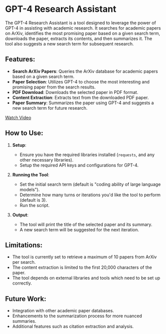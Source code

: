 
# GPT-4 Research Assistant

The GPT-4 Research Assistant is a tool designed to leverage the power of GPT-4 in assisting with academic research. It searches for academic papers on ArXiv, identifies the most promising paper based on a given search term, downloads the paper, extracts its contents, and then summarizes it. The tool also suggests a new search term for subsequent research.

## Features:
- **Search ArXiv Papers**: Queries the ArXiv database for academic papers based on a given search term.
- **Paper Selection**: Utilizes GPT-4 to choose the most interesting and promising paper from the search results.
- **PDF Download**: Downloads the selected paper in PDF format.
- **Content Extraction**: Extracts text from the downloaded PDF paper.
- **Paper Summary**: Summarizes the paper using GPT-4 and suggests a new search term for future research.
  
[Watch Video](https://youtu.be/hmzUo4H-0-A)

## How to Use:

1. **Setup**:
    - Ensure you have the required libraries installed (`requests`, and any other necessary libraries).
    - Setup the required API keys and configurations for GPT-4.

2. **Running the Tool**:
    - Set the initial search term (default is "coding ability of large language models").
    - Determine how many turns or iterations you'd like the tool to perform (default is 3).
    - Run the script.
    
3. **Output**:
    - The tool will print the title of the selected paper and its summary.
    - A new search term will be suggested for the next iteration.

## Limitations:
- The tool is currently set to retrieve a maximum of 10 papers from ArXiv per search.
- The content extraction is limited to the first 20,000 characters of the paper.
- The tool depends on external libraries and tools which need to be set up correctly.

## Future Work:
- Integration with other academic paper databases.
- Enhancements to the summarization process for more nuanced summaries.
- Additional features such as citation extraction and analysis.
